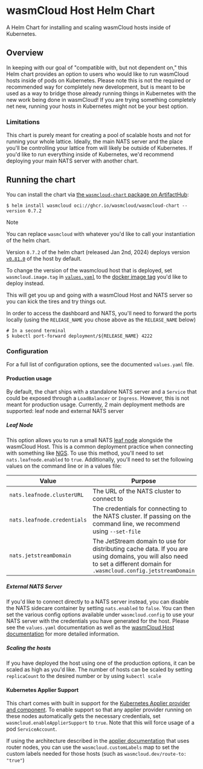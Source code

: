 # wasmCloud Host Helm Chart

A Helm Chart for installing and scaling wasmCloud hosts inside of Kubernetes.

## Overview

In keeping with our goal of "compatible with, but not dependent on," this Helm chart provides an
option to users who would like to run wasmCloud hosts inside of pods on Kubernetes. Please note this
is not the required or recommended way for completely new development, but is meant to be used as a
way to bridge those already running things in Kubernetes with the new work being done in wasmCloud!
If you are trying something completely net new, running your hosts in Kubernetes might not be your
best option.

### Limitations

This chart is purely meant for creating a pool of scalable hosts and not for running your whole
lattice. Ideally, the main NATS server and the place you'll be controlling your lattice from will
likely be outside of Kubernetes. If you'd like to run everything inside of Kubernetes, we'd
recommend deploying your main NATS server with another chart.

## Running the chart

You can install the chart via [the `wasmcloud-chart` package on ArtifactHub][artifacthub-wasmcloud]:

```console
$ helm install wasmcloud oci://ghcr.io/wasmcloud/wasmcloud-chart --version 0.7.2
```

> [!NOTE]
>
> You can replace `wasmcloud` with whatever you'd like to call your instantiation
> of the helm chart.
>
> Version `0.7.2` of the helm chart (released Jan 2nd, 2024) deploys version [`v0.81.0`][wasmcloud-v0.81.0] of the host by default.
>
> To change the version of the wasmcloud host that is deployed, set `wasmcloud.image.tag` in [`values.yaml`][values-yaml] to the
> [docker image tag][wasmcloud-docker-tags] you'd like to deploy instead.

This will get you up and going with a wasmCloud Host and NATS server so you can kick the tires and
try things out.

In order to access the dashboard and NATS, you'll need to forward the ports locally
(using the `RELEASE_NAME` you chose above as the `RELEASE_NAME` below)

```console
# In a second terminal
$ kubectl port-forward deployment/${RELEASE_NAME} 4222
```

[artifacthub-wasmcloud]: https://artifacthub.io/packages/helm/wasmcloud-chart/wasmcloud-chart
[wasmcloud-v0.81.0]: https://github.com/wasmCloud/wasmCloud/tree/v0.81.0
[wasmcloud-docker-tags]: https://hub.docker.com/r/wasmcloud/wasmcloud/tags
[values-yaml]: ./values.yaml

### Configuration

For a full list of configuration options, see the documented `values.yaml` file.

#### Production usage

By default, the chart ships with a standalone NATS server and a `Service` that could be exposed
through a `LoadBalancer` or `Ingress`. However, this is not meant for production usage. Currently, 2
main deployment methods are supported: leaf node and external NATS server

##### Leaf Node

This option allows you to run a small NATS [leaf
node](https://docs.nats.io/nats-server/configuration/leafnodes) alongside the wasmCloud Host. This
is a common deployment practice when connecting with something like [NGS](https://synadia.com/ngs).
To use this method, you'll need to set `nats.leafnode.enabled` to `true`. Additionally, you'll need
to set the following values on the command line or in a values file:

| Value                       | Purpose                                                                                                                                                                 |
| --------------------------- | ----------------------------------------------------------------------------------------------------------------------------------------------------------------------- |
| `nats.leafnode.clusterURL`  | The URL of the NATS cluster to connect to                                                                                                                               |
| `nats.leafnode.credentials` | The credentials for connecting to the NATS cluster. If passing on the command line, we recommend using `--set-file`                                                     |
| `nats.jetstreamDomain`      | The JetStream domain to use for distributing cache data. If you are using domains, you will also need to set a different domain for `.wasmcloud.config.jetstreamDomain` |

##### External NATS Server

If you'd like to connect directly to a NATS server instead, you can disable the NATS sidecare
container by setting `nats.enabled` to `false`. You can then set the various config options
available under `wasmcloud.config` to use your NATS server with the credentials you have generated
for the host. Please see the `values.yaml` documentation as well as the [wasmCloud Host
documentation](https://wasmcloud.dev/reference/host-runtime/host_configure/) for more detailed
information.

##### Scaling the hosts

If you have deployed the host using one of the production options, it can be scaled as high as you'd
like. The number of hosts can be scaled by setting `replicaCount` to the desired number or by using
`kubectl scale`

#### Kubernetes Applier Support

This chart comes with built in support for the [Kubernetes Applier provider and
component](https://github.com/cosmonic/kubernetes-applier). To enable support so that any applier
provider running on these nodes automatically gets the necessary credentials, set
`wasmcloud.enableApplierSupport` to `true`. Note that this will force usage of a pod
`ServiceAccount`.

If using the architecture described in the [applier
documentation](https://github.com/cosmonic/kubernetes-applier/tree/main/service-applier#requirements-for-hosts-running-in-kubernetes)
that uses router nodes, you can use the `wasmcloud.customLabels` map to set the custom labels needed
for those hosts (such as `wasmcloud.dev/route-to: "true"`)
